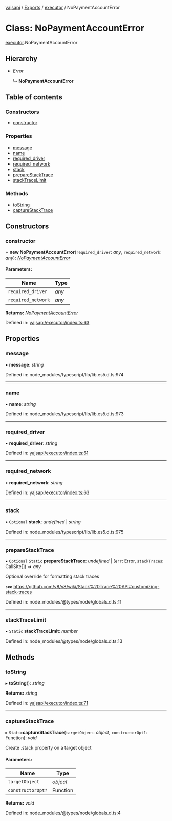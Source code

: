[yajsapi](../README.md) / [Exports](../modules.md) / [executor](../modules/executor.md) / NoPaymentAccountError

# Class: NoPaymentAccountError

[executor](../modules/executor.md).NoPaymentAccountError

## Hierarchy

* *Error*

  ↳ **NoPaymentAccountError**

## Table of contents

### Constructors

- [constructor](executor.nopaymentaccounterror.md#constructor)

### Properties

- [message](executor.nopaymentaccounterror.md#message)
- [name](executor.nopaymentaccounterror.md#name)
- [required\_driver](executor.nopaymentaccounterror.md#required_driver)
- [required\_network](executor.nopaymentaccounterror.md#required_network)
- [stack](executor.nopaymentaccounterror.md#stack)
- [prepareStackTrace](executor.nopaymentaccounterror.md#preparestacktrace)
- [stackTraceLimit](executor.nopaymentaccounterror.md#stacktracelimit)

### Methods

- [toString](executor.nopaymentaccounterror.md#tostring)
- [captureStackTrace](executor.nopaymentaccounterror.md#capturestacktrace)

## Constructors

### constructor

\+ **new NoPaymentAccountError**(`required_driver`: *any*, `required_network`: *any*): [*NoPaymentAccountError*](executor.nopaymentaccounterror.md)

#### Parameters:

Name | Type |
------ | ------ |
`required_driver` | *any* |
`required_network` | *any* |

**Returns:** [*NoPaymentAccountError*](executor.nopaymentaccounterror.md)

Defined in: [yajsapi/executor/index.ts:63](https://github.com/golemfactory/yajsapi/blob/289a25a/yajsapi/executor/index.ts#L63)

## Properties

### message

• **message**: *string*

Defined in: node_modules/typescript/lib/lib.es5.d.ts:974

___

### name

• **name**: *string*

Defined in: node_modules/typescript/lib/lib.es5.d.ts:973

___

### required\_driver

• **required\_driver**: *string*

Defined in: [yajsapi/executor/index.ts:61](https://github.com/golemfactory/yajsapi/blob/289a25a/yajsapi/executor/index.ts#L61)

___

### required\_network

• **required\_network**: *string*

Defined in: [yajsapi/executor/index.ts:63](https://github.com/golemfactory/yajsapi/blob/289a25a/yajsapi/executor/index.ts#L63)

___

### stack

• `Optional` **stack**: *undefined* \| *string*

Defined in: node_modules/typescript/lib/lib.es5.d.ts:975

___

### prepareStackTrace

▪ `Optional` `Static` **prepareStackTrace**: *undefined* \| (`err`: Error, `stackTraces`: CallSite[]) => *any*

Optional override for formatting stack traces

**`see`** https://github.com/v8/v8/wiki/Stack%20Trace%20API#customizing-stack-traces

Defined in: node_modules/@types/node/globals.d.ts:11

___

### stackTraceLimit

▪ `Static` **stackTraceLimit**: *number*

Defined in: node_modules/@types/node/globals.d.ts:13

## Methods

### toString

▸ **toString**(): *string*

**Returns:** *string*

Defined in: [yajsapi/executor/index.ts:71](https://github.com/golemfactory/yajsapi/blob/289a25a/yajsapi/executor/index.ts#L71)

___

### captureStackTrace

▸ `Static`**captureStackTrace**(`targetObject`: *object*, `constructorOpt?`: Function): *void*

Create .stack property on a target object

#### Parameters:

Name | Type |
------ | ------ |
`targetObject` | *object* |
`constructorOpt?` | Function |

**Returns:** *void*

Defined in: node_modules/@types/node/globals.d.ts:4
